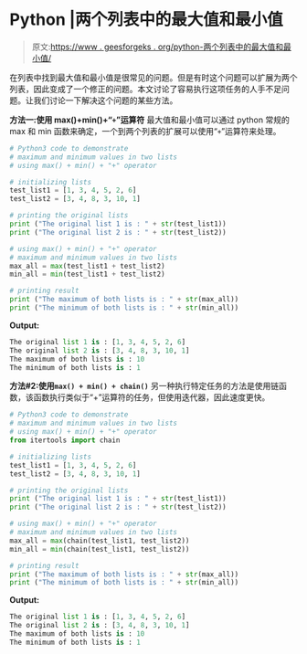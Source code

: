# Python |两个列表中的最大值和最小值

> 原文:[https://www . geesforgeks . org/python-两个列表中的最大值和最小值/](https://www.geeksforgeeks.org/python-maximum-and-minimum-value-from-two-lists/)

在列表中找到最大值和最小值是很常见的问题。但是有时这个问题可以扩展为两个列表，因此变成了一个修正的问题。本文讨论了容易执行这项任务的人手不足问题。让我们讨论一下解决这个问题的某些方法。

**方法一:使用 max()+min()+“`+`”运算符**
最大值和最小值可以通过 python 常规的 max 和 min 函数来确定，一个到两个列表的扩展可以使用“`+`”运算符来处理。

```py
# Python3 code to demonstrate
# maximum and minimum values in two lists 
# using max() + min() + "+" operator

# initializing lists
test_list1 = [1, 3, 4, 5, 2, 6]
test_list2 = [3, 4, 8, 3, 10, 1]

# printing the original lists
print ("The original list 1 is : " + str(test_list1))
print ("The original list 2 is : " + str(test_list2))

# using max() + min() + "+" operator
# maximum and minimum values in two lists 
max_all = max(test_list1 + test_list2)
min_all = min(test_list1 + test_list2)

# printing result
print ("The maximum of both lists is : " + str(max_all))
print ("The minimum of both lists is : " + str(min_all))
```

**Output:**

```py
The original list 1 is : [1, 3, 4, 5, 2, 6]
The original list 2 is : [3, 4, 8, 3, 10, 1]
The maximum of both lists is : 10
The minimum of both lists is : 1

```

**方法#2:使用`max() + min() + chain()`**
另一种执行特定任务的方法是使用链函数，该函数执行类似于“+”运算符的任务，但使用迭代器，因此速度更快。

```py
# Python3 code to demonstrate
# maximum and minimum values in two lists 
# using max() + min() + "+" operator
from itertools import chain

# initializing lists
test_list1 = [1, 3, 4, 5, 2, 6]
test_list2 = [3, 4, 8, 3, 10, 1]

# printing the original lists
print ("The original list 1 is : " + str(test_list1))
print ("The original list 2 is : " + str(test_list2))

# using max() + min() + "+" operator
# maximum and minimum values in two lists 
max_all = max(chain(test_list1, test_list2))
min_all = min(chain(test_list1, test_list2))

# printing result
print ("The maximum of both lists is : " + str(max_all))
print ("The minimum of both lists is : " + str(min_all))
```

**Output:**

```py
The original list 1 is : [1, 3, 4, 5, 2, 6]
The original list 2 is : [3, 4, 8, 3, 10, 1]
The maximum of both lists is : 10
The minimum of both lists is : 1

```